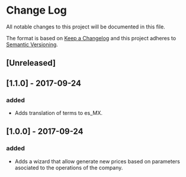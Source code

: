# Change Log
All notable changes to this project will be documented in this file.

The format is based on [Keep a Changelog](http://keepachangelog.com/)
and this project adheres to [Semantic Versioning](http://semver.org/).

## [Unreleased]

## [1.1.0] - 2017-09-24
### added
- Adds translation of terms to es_MX.

## [1.0.0] - 2017-09-24
### added
- Adds a wizard that allow generate new prices based on parameters asociated to the operations of the company.
